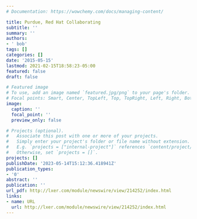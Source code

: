```yaml
---
# Documentation: https://wowchemy.com/docs/managing-content/

title: Purdue, Red Hat Collaborating
subtitle: ''
summary: ''
authors:
- ' bob'
tags: []
categories: []
date: '2015-05-15'
lastmod: 2021-02-15T18:58:23-05:00
featured: false
draft: false

# Featured image
# To use, add an image named `featured.jpg/png` to your page's folder.
# Focal points: Smart, Center, TopLeft, Top, TopRight, Left, Right, BottomLeft, Bottom, BottomRight.
image:
  caption: ''
  focal_point: ''
  preview_only: false

# Projects (optional).
#   Associate this post with one or more of your projects.
#   Simply enter your project's folder or file name without extension.
#   E.g. `projects = ["internal-project"]` references `content/project/deep-learning/index.md`.
#   Otherwise, set `projects = []`.
projects: []
publishDate: '2023-05-14T15:12:36.418941Z'
publication_types:
- '0'
abstract: ''
publication: ''
url_pdf: http://lxer.com/module/newswire/view/214252/index.html
links:
- name: URL
  url: http://lxer.com/module/newswire/view/214252/index.html
---
```

